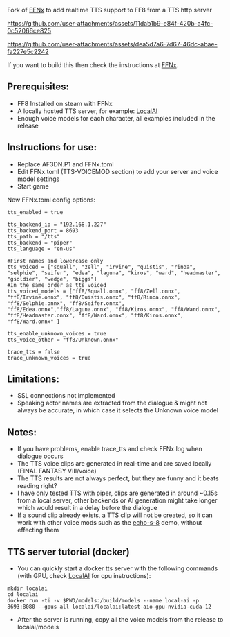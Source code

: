 Fork of [FFNx](https://github.com/julianxhokaxhiu/FFNx) to add realtime TTS support to FF8 from a TTS http server

https://github.com/user-attachments/assets/11dab1b9-e84f-420b-a4fc-0c52066ce825

https://github.com/user-attachments/assets/dea5d7a6-7d67-46dc-abae-fa227e5c2242

If you want to build this then check the instructions at [FFNx](https://github.com/julianxhokaxhiu/FFNx).

## Prerequisites:
- FF8 Installed on steam with FFNx
- A locally hosted TTS server, for example: [LocalAI](https://github.com/mudler/LocalAI)
- Enough voice models for each character, all examples included in the release

## Instructions for use:
- Replace AF3DN.P1 and FFNx.toml
- Edit FFNx.toml (TTS-VOICEMOD section) to add your server and voice model settings
- Start game

New FFNx.toml config options:
```
tts_enabled = true

tts_backend_ip = "192.168.1.227"
tts_backend_port = 8693
tts_path = "/tts"
tts_backend = "piper"
tts_language = "en-us"

#First names and lowercase only
tts_voiced = ["squall", "zell", "irvine", "quistis", "rinoa", "selphie", "seifer", "edea", "laguna", "kiros", "ward", "headmaster", "gsoldier", "wedge", "biggs"]
#In the same order as tts_voiced
tts_voiced_models = ["ff8/Squall.onnx", "ff8/Zell.onnx", "ff8/Irvine.onnx", "ff8/Quistis.onnx", "ff8/Rinoa.onnx", "ff8/Selphie.onnx", "ff8/Seifer.onnx", "ff8/Edea.onnx","ff8/Laguna.onnx", "ff8/Kiros.onnx", "ff8/Ward.onnx", "ff8/Headmaster.onnx", "ff8/Ward.onnx", "ff8/Kiros.onnx", "ff8/Ward.onnx" ]

tts_enable_unknown_voices = true
tts_voice_other = "ff8/Unknown.onnx"

trace_tts = false
trace_unknown_voices = true
```

## Limitations:
- SSL connections not implemented
- Speaking actor names are extracted from the dialogue & might not always be accurate, in which case it selects the Unknown voice model

## Notes:
- If you have problems, enable trace_tts and check FFNx.log when dialogue occurs
- The TTS voice clips are generated in real-time and are saved locally (FINAL FANTASY VIII/voice)
- The TTS results are not always perfect, but they are funny and it beats reading right?
- I have only tested TTS with piper, clips are generated in around ~0.15s from a local server, other backends or AI generation might take longer which would result in a delay before the dialogue
- If a sound clip already exists, a TTS clip will not be created, so it can work with other voice mods such as the [echo-s-8](https://www.tsunamods.com/echo-s-8/) demo, without effecting them

## TTS server tutorial (docker)
- You can quickly start a docker tts server with the following commands (with GPU, check [LocalAI](https://github.com/mudler/LocalAI) for cpu instructions):
```
mkdir localai
cd localai
docker run -ti -v $PWD/models:/build/models --name local-ai -p 8693:8080 --gpus all localai/localai:latest-aio-gpu-nvidia-cuda-12
```
- After the server is running, copy all the voice models from the release to localai/models
